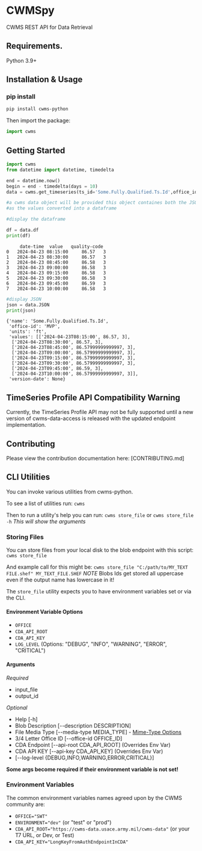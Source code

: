 # CWMSpy

CWMS REST API for Data Retrieval

## Requirements.

Python 3.9+

## Installation & Usage

### pip install

```sh
pip install cwms-python
```

Then import the package:

```python
import cwms
```

## Getting Started

```python
import cwms
from datetime import datetime, timedelta

end = datetime.now()
begin = end - timedelta(days = 10)
data = cwms.get_timeseries(ts_id='Some.Fully.Qualified.Ts.Id',office_id='OFFICE1' , begin = begin, end = end)

#a cwms data object will be provided this object containes both the JSON as well
#as the values converted into a dataframe

#display the dataframe

df = data.df
print(df)
```

```
     date-time 	value 	quality-code
0 	2024-04-23 08:15:00 	86.57 	3
1 	2024-04-23 08:30:00 	86.57 	3
2 	2024-04-23 08:45:00 	86.58 	3
3 	2024-04-23 09:00:00 	86.58 	3
4 	2024-04-23 09:15:00 	86.58 	3
5 	2024-04-23 09:30:00 	86.58 	3
6 	2024-04-23 09:45:00 	86.59 	3
7 	2024-04-23 10:00:00 	86.58 	3
```

```python
#display JSON
json = data.JSON
print(json)
```

```
{'name': 'Some.Fully.Qualified.Ts.Id',
 'office-id': 'MVP',
 'units': 'ft',
 'values': [['2024-04-23T08:15:00', 86.57, 3],
  ['2024-04-23T08:30:00', 86.57, 3],
  ['2024-04-23T08:45:00', 86.57999999999997, 3],
  ['2024-04-23T09:00:00', 86.57999999999997, 3],
  ['2024-04-23T09:15:00', 86.57999999999997, 3],
  ['2024-04-23T09:30:00', 86.57999999999997, 3],
  ['2024-04-23T09:45:00', 86.59, 3],
  ['2024-04-23T10:00:00', 86.57999999999997, 3]],
 'version-date': None}
```

## TimeSeries Profile API Compatibility Warning

Currently, the TimeSeries Profile API may not be fully supported
until a new version of cwms-data-access is released with the updated 
endpoint implementation.

## Contributing

Please view the contribution documentation here: [CONTRIBUTING.md]


## CLI Utilities

You can invoke various utilities from cwms-python. 

To see a list of utilities run:
    `cwms`

Then to run a utility's help you can run:
    `cwms store_file` or `cwms store_file -h`
    *This will show the arguments*

### Storing Files

You can store files from your local disk to the blob endpoint with this script:
`cwms store_file`

And example call for this might be:
`cwms store_file "C:/path/to/MY_TEXT FILE.shef" MY_TEXT_FILE.SHEF`
*NOTE* Blobs Ids get stored all uppercase even if the output name has lowercase in it!

The `store_file` utility expects you to have environment variables set or via the CLI. 

#### Environment Variable Options  

- `OFFICE`
- `CDA_API_ROOT`  
- `CDA_API_KEY`  
- `LOG_LEVEL` (Options: "DEBUG", "INFO", "WARNING", "ERROR", "CRITICAL")  

#### Arguments

*Required*
- input_file 
- output_id  

*Optional*

- Help [-h] 
- Blob Description [--description DESCRIPTION] 
- File Media Type [--media-type MEDIA_TYPE] - [Mime-Type Options](https://developer.mozilla.org/en-US/docs/Web/HTTP/Guides/MIME_types/Common_types)
- 3/4 Letter Office ID [--office-id OFFICE_ID] 
- CDA Endpoint [--api-root CDA_API_ROOT] (Overrides Env Var)
- CDA API KEY [--api-key CDA_API_KEY] (Overrides Env Var)
- [--log-level {DEBUG,INFO,WARNING,ERROR,CRITICAL}] 

**Some args become required if their environment variable is not set!**

### Environment Variables

The common environment variables names agreed upon by the CWMS community are:  
- `OFFICE="SWT"`  
- `ENVIRONMENT="dev"` (or "test" or "prod")  
- `CDA_API_ROOT="https://cwms-data.usace.army.mil/cwms-data"` (or your T7 URL, or Dev, or Test)  
- `CDA_API_KEY="LongKeyFromAuthEndpointInCDA"`  
